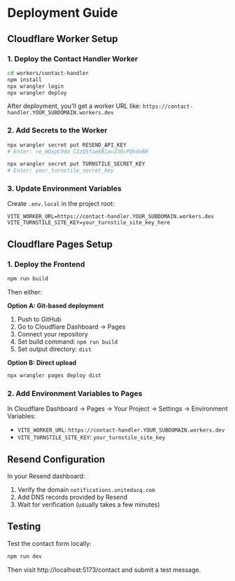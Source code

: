 # Deployment Guide

## Cloudflare Worker Setup

### 1. Deploy the Contact Handler Worker

```bash
cd workers/contact-handler
npm install
npx wrangler login
npx wrangler deploy
```

After deployment, you'll get a worker URL like:
`https://contact-handler.YOUR_SUBDOMAIN.workers.dev`

### 2. Add Secrets to the Worker

```bash
npx wrangler secret put RESEND_API_KEY
# Enter: re_HQxpC9da_CZzQ5faeEBiavZ39cPQhdxBH

npx wrangler secret put TURNSTILE_SECRET_KEY
# Enter: your_turnstile_secret_key
```

### 3. Update Environment Variables

Create `.env.local` in the project root:

```env
VITE_WORKER_URL=https://contact-handler.YOUR_SUBDOMAIN.workers.dev
VITE_TURNSTILE_SITE_KEY=your_turnstile_site_key_here
```

## Cloudflare Pages Setup

### 1. Deploy the Frontend

```bash
npm run build
```

Then either:

**Option A: Git-based deployment**
1. Push to GitHub
2. Go to Cloudflare Dashboard → Pages
3. Connect your repository
4. Set build command: `npm run build`
5. Set output directory: `dist`

**Option B: Direct upload**
```bash
npx wrangler pages deploy dist
```

### 2. Add Environment Variables to Pages

In Cloudflare Dashboard → Pages → Your Project → Settings → Environment Variables:

- `VITE_WORKER_URL`: `https://contact-handler.YOUR_SUBDOMAIN.workers.dev`
- `VITE_TURNSTILE_SITE_KEY`: `your_turnstile_site_key`

## Resend Configuration

In your Resend dashboard:
1. Verify the domain `notifications.unitedacq.com`
2. Add DNS records provided by Resend
3. Wait for verification (usually takes a few minutes)

## Testing

Test the contact form locally:
```bash
npm run dev
```

Then visit http://localhost:5173/contact and submit a test message.
